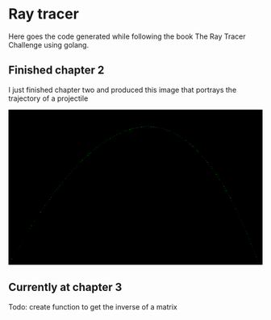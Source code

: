 # Ray tracer

Here goes the code generated while following the book The Ray Tracer Challenge using golang.

## Finished chapter 2

I just finished chapter two and produced this image that portrays the trajectory of a projectile

![Trajectory of projectile](./images/projectile.png)

## Currently at chapter 3

Todo: create function to get the inverse of a matrix
